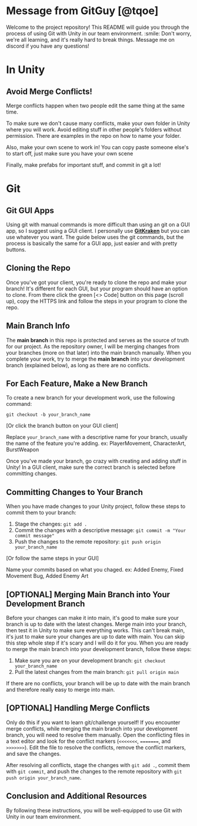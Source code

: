 <body>
  <h1>Message from GitGuy [@tqoe]</h1>
  <p>Welcome to the project repository! This README will guide you through the process of using Git with Unity in our team environment. :smile: Don't worry, we're all learning, and it's really hard to break things. Message me on discord if you have any questions!</p>
<h1>In Unity</h1> 
<h2>Avoid Merge Conflicts!</h2>
<p>Merge conflicts happen when two people edit the same thing at the same time.</p>
<p>To make sure we don't cause many conflicts, make your own folder in Unity where you will work. Avoid editing stuff in other people's folders without permission. There are examples in the repo on how to name your folder.</p>
<p>Also, make your own scene to work in! You can copy paste someone else's to start off, just make sure you have your own scene</p>
<p>Finally, make prefabs for important stuff, and commit in git a lot!</p>
<h1>Git</h1>

<h2>Git GUI Apps</h2>
  <p>Using git with manual commands is more difficult than using an git on a GUI app, so I suggest using a GUI client. I personally use <a href="https://www.gitkraken.com/"><strong>GitKraken</strong></a> but you can use whatever you want. The guide below uses the git commands, but the process is basically the same for a GUI app, just easier and with pretty buttons.</p>

<h2>Cloning the Repo</h2>
<p>Once you've got your client, you're ready to clone the repo and make your branch! It's different for each GUI, but your program should have an option to clone. From there click the green [<> Code] button on this page (scroll up), copy the HTTPS link and follow the steps in your program to clone the repo.</p>

<h2>Main Branch Info</h2>
  <p>The <strong>main branch</strong> in this repo is protected and serves as the source of truth for our project. As the repository owner, I will be merging changes from your branches (more on that later) into the main branch manually. When you complete your work, try to merge the <strong>main branch</strong>  into your development branch (explained below), as long as there are no conflicts.</p>
  <h2>For Each Feature, Make a New Branch</h2>
  <p>To create a new branch for your development work, use the following command:</p>
  <pre><code>git checkout -b your_branch_name</code></pre>
  <p>[Or click the branch button on your GUI client]</p>

Replace <code>your_branch_name</code> with a descriptive name for your branch, usually the name of the feature you're adding. ex: PlayerMovement, CharacterArt, BurstWeapon</p>
<p>Once you've made your branch, go crazy with creating and adding stuff in Unity! In a GUI client, make sure the correct branch is selected before committing changes. 
 <h2>Committing Changes to Your Branch</h2>
  <p>When you have made changes to your Unity project, follow these steps to commit them to your branch:</p>
  <ol>
    <li>Stage the changes: <code>git add .</code></li>
    <li>Commit the changes with a descriptive message: <code>git commit -m "Your commit message"</code></li>
    <li>Push the changes to the remote repository: <code>git push origin your_branch_name</code></li>
  </ol>

  <p>[Or follow the same steps in your GUI]</p>
  <p>Name your commits based on what you chaged. ex: Added Enemy, Fixed Movement Bug, Added Enemy Art</p>

  <h2>[OPTIONAL] Merging Main Branch into Your Development Branch</h2>
  <p>Before your changes can make it into main, it's good to make sure your branch is up to date with the latest changes. Merge main into your branch, then test it in Unity to make sure everything works. This can't break main, it's just to make sure your changes are up to date with main. You can skip this step whole step if it's scary and I will do it for you. When you are ready to merge the main branch into your development branch, follow these steps:</p>
  <ol>
    <li>Make sure you are on your development branch: <code>git checkout your_branch_name</code></li>
    <li>Pull the latest changes from the main branch: <code>git pull origin main</code></li>
  </ol>
  <p>If there are no conflicts, your branch will be up to date with the main branch and therefore really easy to merge into main.</p>
  <h2>[OPTIONAL] Handling Merge Conflicts</h2>
  <p>Only do this if you want to learn git/challenge yourself! If you encounter merge conflicts, while merging the main branch into your development branch, you will need to resolve them manually. Open the conflicting files in a text editor and look for the conflict markers (<code>&lt;&lt;&lt;&lt;&lt;&lt;&lt;</code>, <code>=======</code>, and <code>&gt;&gt;&gt;&gt;&gt;&gt;&gt;</code>). Edit the file to resolve the conflicts, remove the conflict markers, and save the changes.</p>
  <p>After resolving all conflicts, stage the changes with <code>git add .</code>, commit them with <code>git commit</code>, and push the changes to the remote repository with <code>git push origin your_branch_name</code>.</p>
  <h2>Conclusion and Additional Resources</h2>
  <p>By following these instructions, you will be well-equipped to use Git with Unity in our team environment. </p>
</body>

</html>
